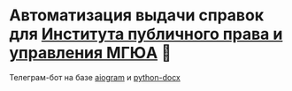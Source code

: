 # Автоматизация выдачи справок для [Института публичного права и управления МГЮА](https://t.me/ippu_info_bot) :paperclip:
Телеграм-бот на базе [aiogram](https://github.com/aiogram/aiogram) и [python-docx](https://github.com/python-openxml/python-docx)
